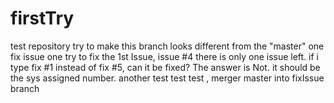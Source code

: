 # firstTry
test repository
try to make this branch looks different from the "master" one
fix issue one
try to fix the 1st Issue, issue #4
there is only one issue left. if i type fix #1 instead of fix #5, can it be fixed?
The answer is Not. it should be the sys assigned number. 
another test
test test , merger master into fixIssue branch 
